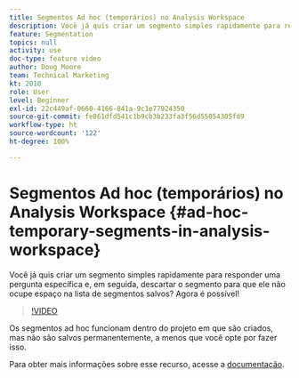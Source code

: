 ```yaml
---
title: Segmentos Ad hoc (temporários) no Analysis Workspace
description: Você já quis criar um segmento simples rapidamente para responder uma pergunta específica e, em seguida, descartar o segmento para que ele não ocupe espaço na lista de segmentos salvos? Agora é possível!
feature: Segmentation
topics: null
activity: use
doc-type: feature video
author: Doug Moore
team: Technical Marketing
kt: 2010
role: User
level: Beginner
exl-id: 22c449af-0660-4166-841a-9c1e77924350
source-git-commit: fe861dfd541c1b9cb3b233fa3f56d55054305fd9
workflow-type: ht
source-wordcount: '122'
ht-degree: 100%

---
```


# Segmentos Ad hoc (temporários) no Analysis Workspace {#ad-hoc-temporary-segments-in-analysis-workspace}

Você já quis criar um segmento simples rapidamente para responder uma pergunta específica e, em seguida, descartar o segmento para que ele não ocupe espaço na lista de segmentos salvos? Agora é possível!

>[!VIDEO](https://video.tv.adobe.com/v/23978/?quality=12)

Os segmentos ad hoc funcionam dentro do projeto em que são criados, mas não são salvos permanentemente, a menos que você opte por fazer isso.

Para obter mais informações sobre esse recurso, acesse a [documentação](https://experienceleague.adobe.com/docs/analytics/analyze/analysis-workspace/components/t-freeform-project-segment.html?lang=pt-BR).

